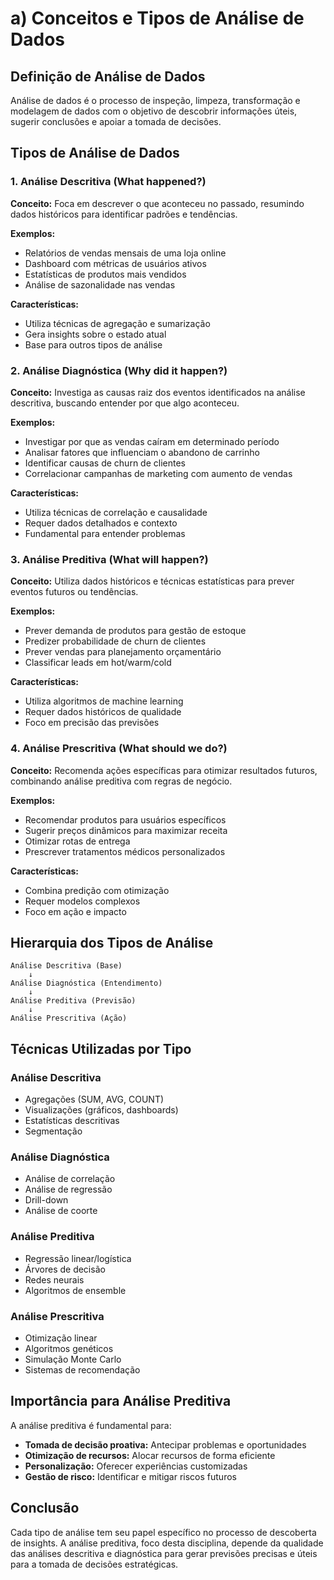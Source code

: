 # a) Conceitos e Tipos de Análise de Dados

## Definição de Análise de Dados

Análise de dados é o processo de inspeção, limpeza, transformação e modelagem de dados com o objetivo de descobrir informações úteis, sugerir conclusões e apoiar a tomada de decisões.

## Tipos de Análise de Dados

### 1. Análise Descritiva (What happened?)
**Conceito:** Foca em descrever o que aconteceu no passado, resumindo dados históricos para identificar padrões e tendências.

**Exemplos:**
- Relatórios de vendas mensais de uma loja online
- Dashboard com métricas de usuários ativos
- Estatísticas de produtos mais vendidos
- Análise de sazonalidade nas vendas

**Características:**
- Utiliza técnicas de agregação e sumarização
- Gera insights sobre o estado atual
- Base para outros tipos de análise

### 2. Análise Diagnóstica (Why did it happen?)
**Conceito:** Investiga as causas raiz dos eventos identificados na análise descritiva, buscando entender por que algo aconteceu.

**Exemplos:**
- Investigar por que as vendas caíram em determinado período
- Analisar fatores que influenciam o abandono de carrinho
- Identificar causas de churn de clientes
- Correlacionar campanhas de marketing com aumento de vendas

**Características:**
- Utiliza técnicas de correlação e causalidade
- Requer dados detalhados e contexto
- Fundamental para entender problemas

### 3. Análise Preditiva (What will happen?)
**Conceito:** Utiliza dados históricos e técnicas estatísticas para prever eventos futuros ou tendências.

**Exemplos:**
- Prever demanda de produtos para gestão de estoque
- Predizer probabilidade de churn de clientes
- Prever vendas para planejamento orçamentário
- Classificar leads em hot/warm/cold

**Características:**
- Utiliza algoritmos de machine learning
- Requer dados históricos de qualidade
- Foco em precisão das previsões

### 4. Análise Prescritiva (What should we do?)
**Conceito:** Recomenda ações específicas para otimizar resultados futuros, combinando análise preditiva com regras de negócio.

**Exemplos:**
- Recomendar produtos para usuários específicos
- Sugerir preços dinâmicos para maximizar receita
- Otimizar rotas de entrega
- Prescrever tratamentos médicos personalizados

**Características:**
- Combina predição com otimização
- Requer modelos complexos
- Foco em ação e impacto

## Hierarquia dos Tipos de Análise

```
Análise Descritiva (Base)
    ↓
Análise Diagnóstica (Entendimento)
    ↓
Análise Preditiva (Previsão)
    ↓
Análise Prescritiva (Ação)
```

## Técnicas Utilizadas por Tipo

### Análise Descritiva
- Agregações (SUM, AVG, COUNT)
- Visualizações (gráficos, dashboards)
- Estatísticas descritivas
- Segmentação

### Análise Diagnóstica
- Análise de correlação
- Análise de regressão
- Drill-down
- Análise de coorte

### Análise Preditiva
- Regressão linear/logística
- Árvores de decisão
- Redes neurais
- Algoritmos de ensemble

### Análise Prescritiva
- Otimização linear
- Algoritmos genéticos
- Simulação Monte Carlo
- Sistemas de recomendação

## Importância para Análise Preditiva

A análise preditiva é fundamental para:
- **Tomada de decisão proativa:** Antecipar problemas e oportunidades
- **Otimização de recursos:** Alocar recursos de forma eficiente
- **Personalização:** Oferecer experiências customizadas
- **Gestão de risco:** Identificar e mitigar riscos futuros

## Conclusão

Cada tipo de análise tem seu papel específico no processo de descoberta de insights. A análise preditiva, foco desta disciplina, depende da qualidade das análises descritiva e diagnóstica para gerar previsões precisas e úteis para a tomada de decisões estratégicas.
